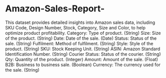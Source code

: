 # Amazon-Sales-Report-
This dataset provides detailed insights into Amazon sales data, including SKU Code, Design Number, Stock, Category, Size and Color, to help optimize product profitability.
Category: Type of product. (String)
Size: Size of the product. (String)
Date: Date of the sale. (Date)
Status: Status of the sale. (String)
Fulfilment: Method of fulfilment. (String)
Style: Style of the product. (String)
SKU: Stock Keeping Unit. (String)
ASIN: Amazon Standard Identification Number. (String)
Courier Status: Status of the courier. (String)
Qty: Quantity of the product. (Integer)
Amount: Amount of the sale. (Float)
B2B: Business to business sale. (Boolean)
Currency: The currency used for the sale. (String)
